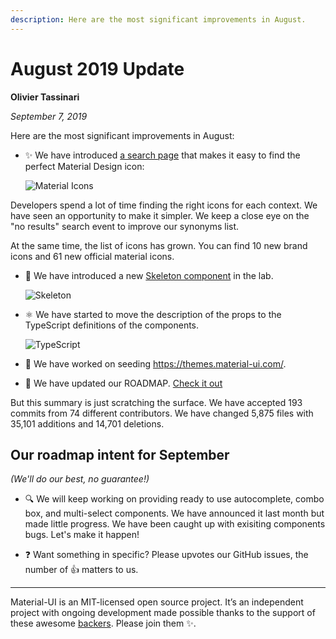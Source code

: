 ```yaml
---
description: Here are the most significant improvements in August.
---
```


# August 2019 Update

**Olivier Tassinari**

*September 7, 2019*

Here are the most significant improvements in August:

- ✨ We have introduced [a search page](/components/material-icons/) that makes it easy to find the perfect Material Design icon:

  ![Material Icons](/static/blog/august-2019-update/material-icons.png)

 Developers spend a lot of time finding the right icons for each context. We have seen an opportunity to make it simpler. We keep a close eye on the "no results" search event to improve our synonyms list.

 At the same time, the list of icons has grown. You can find 10 new brand icons and 61 new official material icons.

- 🦴 We have introduced a new [Skeleton component](/components/skeleton/) in the lab.

  ![Skeleton](/static/blog/july-2019-update/skeleton.png)

- ⚛️ We have started to move the description of the props to the TypeScript definitions of the components.

  ![TypeScript](/static/blog/august-2019-update/typescript.png)

- 🎨 We have worked on seeding https://themes.material-ui.com/.
- 📖 We have updated our ROADMAP. [Check it out](/discover-more/roadmap/)

But this summary is just scratching the surface. We have accepted 193 commits from 74 different contributors. We have changed 5,875 files with 35,101 additions and 14,701 deletions.

## Our roadmap intent for September

*(We'll do our best, no guarantee!)*

- 🔍 We will keep working on providing ready to use autocomplete, combo box, and multi-select components. We have announced it last month but made little progress. We have been caught up with exisiting components bugs. Let's make it happen!

- ❓ Want something in specific? Please upvotes our GitHub issues, the number of 👍 matters to us.

<hr />

Material-UI is an MIT-licensed open source project. It’s an independent project with ongoing development made possible thanks to the support of these awesome [backers](/discover-more/backers/). Please join them ✨.
